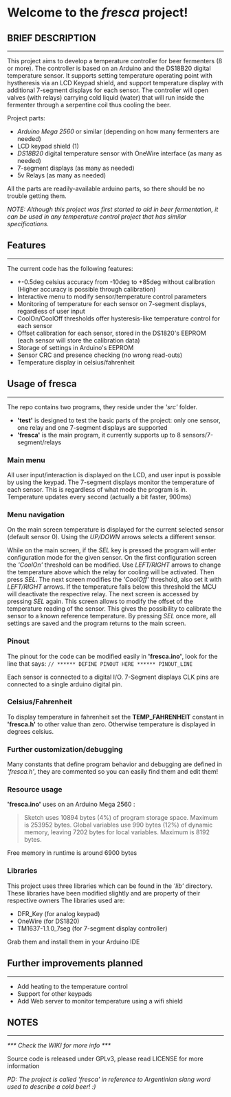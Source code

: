 # Welcome to the *fresca* project!  

## BRIEF DESCRIPTION 
***

This project aims to develop a temperature controller for beer fermenters (8 or more). The controller is based on an Arduino and the DS18B20 digital temperature sensor. It supports setting temperature operating point with hystheresis via an LCD Keypad shield, and support temperature display with additional 7-segment displays for each sensor. The controller will open valves (with relays) carrying cold liquid (water) that will run inside the fermenter through a serpentine coil thus cooling the beer.

Project parts:  
* *Arduino Mega 2560* or similar (depending on how many fermenters are needed)  
* LCD keypad shield (1)  
* *DS18B20* digital temperature sensor with OneWire interface (as many as needed)  
* 7-segment displays (as many as needed)  
* 5v Relays (as many as needed)  

All the parts are readily-available arduino parts, so there should be no trouble getting them.  

*NOTE: Although this project was first started to aid in beer fermentation, it can be used in any temperature control project that has similar specifications.*

## Features
***
The current code has the following features:

* +-0.5deg celsius accuracy from -10deg to +85deg without calibration (Higher accuracy is possible through calibration)
* Interactive menu to modify sensor/temperature control parameters
* Monitoring of temperature for each sensor on 7-segment displays, regardless of user input
* CoolOn/CoolOff thresholds offer hysteresis-like temperature control for each sensor
* Offset calibration for each sensor, stored in the DS1820's EEPROM (each sensor will store the calibration data)
* Storage of settings in Arduino's EEPROM
* Sensor CRC and presence checking (no wrong read-outs)
* Temperature display in celsius/fahrenheit

## Usage of fresca
***

The repo contains two programs, they reside under the *'src'* folder.  

* **'test'** is designed to test the basic parts of the project: only one sensor, one relay and one 7-segment displays are supported
* **'fresca'** is the main program, it currently supports up to 8 sensors/7-segment/relays

### Main menu

All user input/interaction is displayed on the LCD, and user input is possible by using the keypad.
The 7-segment displays monitor the temperature of each sensor. This is regardless of what mode the program is in.
Temperature updates every second (actually a bit faster, 900ms)

### Menu navigation
On the main screen temperature is displayed for the current selected sensor (default sensor 0). Using the *UP/DOWN* arrows selects a different sensor.

While on the main screen, if the *SEL* key is pressed the program will enter configuration mode for the given sensor. On the first configuration screen the *'CoolOn'* threshold can be modified. Use *LEFT/RIGHT* arrows to change the temperature above which the relay for cooling will be activated. Then press *SEL*. The next screen modifies the *'CoolOff'* threshold, also set it with *LEFT/RIGHT* arrows. If the temperature falls below this threshold the MCU will deactivate the respective relay. The next screen is accessed by pressing *SEL* again. This screen allows to modify the offset of the temperature reading of the sensor. This gives the possibility to calibrate the sensor to a known reference temperature. By pressing *SEL* once more, all settings are saved and the program returns to the main screen.

### Pinout
The pinout for the code can be modified easily in **'fresca.ino'**, look for the line that says:
`
// ****** DEFINE PINOUT HERE ****** PINOUT_LINE
`

Each sensor is connected to a digital I/O.
7-Segment displays CLK pins are connected to a single arduino digital pin.

### Celsius/Fahrenheit

To display temperature in fahrenheit set the **TEMP_FAHRENHEIT** constant in **'fresca.h'** to other value than zero. Otherwise temperature is displayed in degrees celsius.

### Further customization/debugging

Many constants that define program behavior and debugging are defined in *'fresca.h'*, they are commented so you can easily find them and edit them!

### Resource usage

**'fresca.ino'** uses on an Arduino Mega 2560 :
> Sketch uses 10894 bytes (4%) of program storage space. Maximum is 253952 bytes.
> Global variables use 990 bytes (12%) of dynamic memory, leaving 7202 bytes for local variables. Maximum is 8192 bytes.

Free memory in runtime is around 6900 bytes

### Libraries

This project uses three libraries which can be found in the *'lib'* directory. These libraries have been modified slightly and are property of their respective owners
The libraries used are: 
* DFR_Key (for analog keypad)
* OneWire (for DS1820)
* TM1637-1.1.0_7seg (for 7-segment display controller)

Grab them and install them in your Arduino IDE

## Further improvements planned
***

* Add heating to the temperature control
* Support for other keypads
* Add Web server to monitor temperature using a wifi shield

## NOTES
***

_*** Check the WIKI for more info ***_

Source code is released under GPLv3, please read LICENSE for more information

*PD: The project is called 'fresca' in reference to Argentinian slang word used to describe a cold beer! :)*